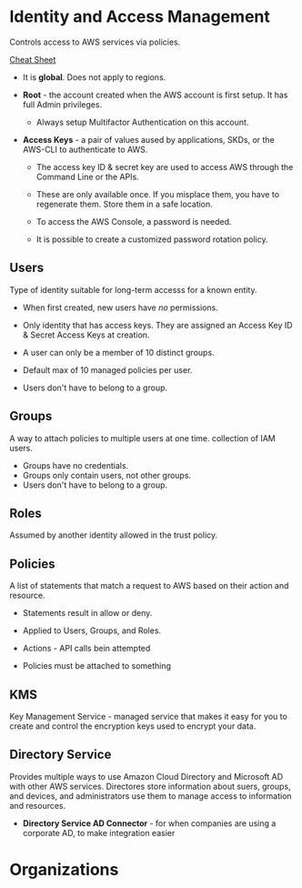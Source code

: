 # Identity and Access Management

Controls access to AWS services via policies.

[Cheat Sheet](https://tutorialsdojo.com/aws-cheat-sheet-aws-identity-and-access-management-iam/)

- It is **global**. Does not apply to regions.

- **Root** - the account created when the AWS account is first setup. It has full Admin privileges.

  - Always setup Multifactor Authentication on this account.

- **Access Keys** - a pair of values aused by applications, SKDs, or the AWS-CLI to authenticate to AWS.

  - The access key ID & secret key are used to access AWS through the Command Line or the APIs.

  - These are only available once. If you misplace them, you have to regenerate them. Store them in a safe location.

  - To access the AWS Console, a password is needed.

  - It is possible to create a customized password rotation policy.

## Users

Type of identity suitable for long-term accesss for a known entity.

- When first created, new users have _no_ permissions.

- Only identity that has access keys. They are assigned an Access Key ID & Secret Access Keys at creation.

- A user can only be a member of 10 distinct groups.

- Default max of 10 managed policies per user.

- Users don't have to belong to a group.

## Groups

A way to attach policies to multiple users at one time. collection of IAM users.

- Groups have no credentials.
- Groups only contain users, not other groups.
- Users don't have to belong to a group.

## Roles

Assumed by another identity allowed in the trust policy.

## Policies

A list of statements that match a request to AWS based on their action and resource.

- Statements result in allow or deny.

- Applied to Users, Groups, and Roles.

- Actions - API calls bein attempted

- Policies must be attached to something

## KMS

Key Management Service - managed service that makes it easy for you to create and control the encryption keys used to encrypt your data.

## Directory Service

Provides multiple ways to use Amazon Cloud Directory and Microsoft AD with other AWS services. Directores store information about suers, groups, and devices, and administrators use them to manage access to information and resources.

- **Directory Service AD Connector** - for when companies are using a corporate AD, to make integration easier

# Organizations
